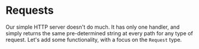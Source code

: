 Requests
====

Our simple HTTP server doesn't do much. It has only one handler, and simply returns the same pre-determined string at every path for any type of request. Let's add some functionality, with a focus on the `Request` type. 
